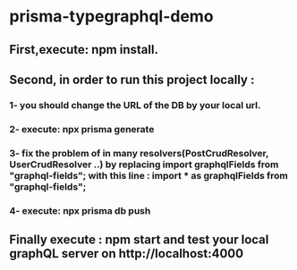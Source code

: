 # prisma-typegraphql-demo

## First,execute: npm install.
## Second, in order to run this project locally :
### 1- you should change the URL of the DB by your local url.
### 2- execute: npx prisma generate 
### 3- fix the problem of in many resolvers(PostCrudResolver, UserCrudResolver ..) by replacing import graphqlFields from "graphql-fields"; with this line : import * as graphqlFields from "graphql-fields";
### 4- execute: npx prisma db push
## Finally execute : npm start and test your local graphQL server on http://localhost:4000


